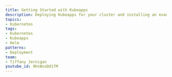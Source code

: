 ```yaml
---
title: Getting Started with Kubeapps
description: Deploying Kubeapps for your cluster and installing an example application.
topics:
- Kubernetes
tags:
- Kubernetes
- Kubeapps
- Helm
patterns:
- Deployment
team:
- Tiffany Jernigan
youtube_id: 9HsWsoDd1fM
---
```

